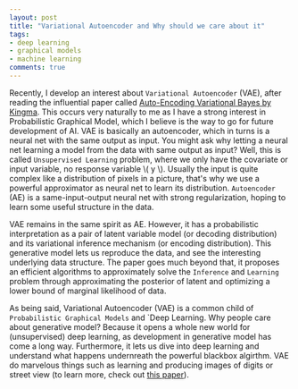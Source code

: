 ```yaml
---
layout: post
title: "Variational Autoencoder and Why should we care about it"
tags:
- deep learning
- graphical models
- machine learning
comments: true
---
```


Recently, I develop an interest about `Variational Autoencoder` (VAE), after reading the influential paper called [Auto-Encoding Variational Bayes by Kingma](https://arxiv.org/abs/1312.6114). This occurs very naturally to me as I have a strong interest in Probabilistic Graphical Model, which I believe is the way to go for future development of AI. VAE is basically an autoencoder, which in turns is a neural net with the same output as input. You might ask why letting a neural net learning a model from the data with same output as input? Well, this is called `Unsupervised Learning` problem, where we only have the covariate or input variable, no response variable \\( y \\). Usually the input is quite complex like a distribution of pixels in a picture, that's why we use a powerful approximator as neural net to learn its distribution. `Autoencoder` (AE) is a same-input-output neural net with strong regularization, hoping to learn some useful structure in the data. 

VAE remains in the same spirit as AE. However, it has a probabilistic interpretation as a pair of latent variable model (or decoding distribution) and its variational inference mechanism (or encoding distribution). This generative model lets us reproduce the data, and see the interesting underlying data structure. The paper goes much beyond that, it proposes an efficient algorithms to approximately solve the `Inference` and `Learning` problem through approximating the posterior of latent and optimizing a lower bound of marginal likelihood of data. 

As being said, Variational Autoencoder (VAE) is a common child of `Probabilistic Graphical Models` and `Deep Learning. Why people care about generative model? Because it opens a whole new world for (unsupervised) deep learning, as development in generative model has come a long way. Furthermore, it lets us dive into deep learning and understand what happens undernreath the powerful blackbox algirthm. VAE do marvelous things such as learning and producing images of digits or street view (to learn more, check out [this paper](https://arxiv.org/abs/1502.04623)).  



